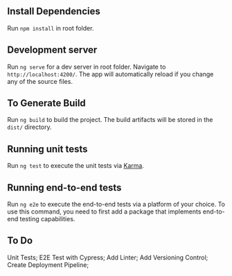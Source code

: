 ## Install Dependencies
Run `npm install` in root folder.

## Development server

Run `ng serve` for a dev server in root folder. Navigate to `http://localhost:4200/`. The app will automatically reload if you change any of the source files.



## To Generate Build

Run `ng build` to build the project. The build artifacts will be stored in the `dist/` directory.

## Running unit tests

Run `ng test` to execute the unit tests via [Karma](https://karma-runner.github.io).

## Running end-to-end tests

Run `ng e2e` to execute the end-to-end tests via a platform of your choice. To use this command, you need to first add a package that implements end-to-end testing capabilities.

## To Do
Unit Tests;
E2E Test with Cypress;
Add Linter;
Add Versioning Control;
Create Deployment Pipeline;
